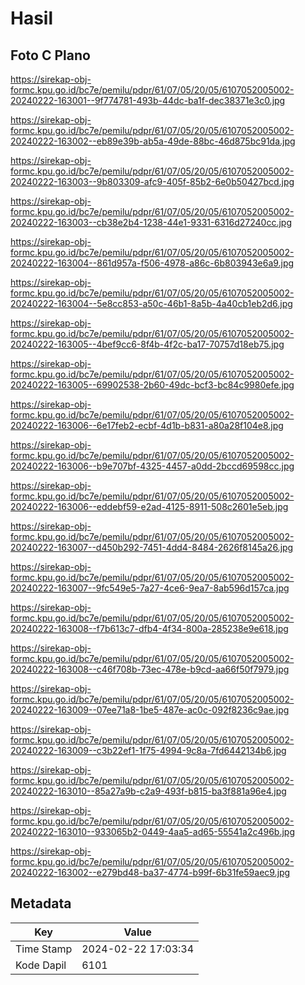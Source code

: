 # Hasil

## Foto C Plano

https://sirekap-obj-formc.kpu.go.id/bc7e/pemilu/pdpr/61/07/05/20/05/6107052005002-20240222-163001--9f774781-493b-44dc-ba1f-dec38371e3c0.jpg

https://sirekap-obj-formc.kpu.go.id/bc7e/pemilu/pdpr/61/07/05/20/05/6107052005002-20240222-163002--eb89e39b-ab5a-49de-88bc-46d875bc91da.jpg

https://sirekap-obj-formc.kpu.go.id/bc7e/pemilu/pdpr/61/07/05/20/05/6107052005002-20240222-163003--9b803309-afc9-405f-85b2-6e0b50427bcd.jpg

https://sirekap-obj-formc.kpu.go.id/bc7e/pemilu/pdpr/61/07/05/20/05/6107052005002-20240222-163003--cb38e2b4-1238-44e1-9331-6316d27240cc.jpg

https://sirekap-obj-formc.kpu.go.id/bc7e/pemilu/pdpr/61/07/05/20/05/6107052005002-20240222-163004--861d957a-f506-4978-a86c-6b803943e6a9.jpg

https://sirekap-obj-formc.kpu.go.id/bc7e/pemilu/pdpr/61/07/05/20/05/6107052005002-20240222-163004--5e8cc853-a50c-46b1-8a5b-4a40cb1eb2d6.jpg

https://sirekap-obj-formc.kpu.go.id/bc7e/pemilu/pdpr/61/07/05/20/05/6107052005002-20240222-163005--4bef9cc6-8f4b-4f2c-ba17-70757d18eb75.jpg

https://sirekap-obj-formc.kpu.go.id/bc7e/pemilu/pdpr/61/07/05/20/05/6107052005002-20240222-163005--69902538-2b60-49dc-bcf3-bc84c9980efe.jpg

https://sirekap-obj-formc.kpu.go.id/bc7e/pemilu/pdpr/61/07/05/20/05/6107052005002-20240222-163006--6e17feb2-ecbf-4d1b-b831-a80a28f104e8.jpg

https://sirekap-obj-formc.kpu.go.id/bc7e/pemilu/pdpr/61/07/05/20/05/6107052005002-20240222-163006--b9e707bf-4325-4457-a0dd-2bccd69598cc.jpg

https://sirekap-obj-formc.kpu.go.id/bc7e/pemilu/pdpr/61/07/05/20/05/6107052005002-20240222-163006--eddebf59-e2ad-4125-8911-508c2601e5eb.jpg

https://sirekap-obj-formc.kpu.go.id/bc7e/pemilu/pdpr/61/07/05/20/05/6107052005002-20240222-163007--d450b292-7451-4dd4-8484-2626f8145a26.jpg

https://sirekap-obj-formc.kpu.go.id/bc7e/pemilu/pdpr/61/07/05/20/05/6107052005002-20240222-163007--9fc549e5-7a27-4ce6-9ea7-8ab596d157ca.jpg

https://sirekap-obj-formc.kpu.go.id/bc7e/pemilu/pdpr/61/07/05/20/05/6107052005002-20240222-163008--f7b613c7-dfb4-4f34-800a-285238e9e618.jpg

https://sirekap-obj-formc.kpu.go.id/bc7e/pemilu/pdpr/61/07/05/20/05/6107052005002-20240222-163008--c46f708b-73ec-478e-b9cd-aa66f50f7979.jpg

https://sirekap-obj-formc.kpu.go.id/bc7e/pemilu/pdpr/61/07/05/20/05/6107052005002-20240222-163009--07ee71a8-1be5-487e-ac0c-092f8236c9ae.jpg

https://sirekap-obj-formc.kpu.go.id/bc7e/pemilu/pdpr/61/07/05/20/05/6107052005002-20240222-163009--c3b22ef1-1f75-4994-9c8a-7fd6442134b6.jpg

https://sirekap-obj-formc.kpu.go.id/bc7e/pemilu/pdpr/61/07/05/20/05/6107052005002-20240222-163010--85a27a9b-c2a9-493f-b815-ba3f881a96e4.jpg

https://sirekap-obj-formc.kpu.go.id/bc7e/pemilu/pdpr/61/07/05/20/05/6107052005002-20240222-163010--933065b2-0449-4aa5-ad65-55541a2c496b.jpg

https://sirekap-obj-formc.kpu.go.id/bc7e/pemilu/pdpr/61/07/05/20/05/6107052005002-20240222-163002--e279bd48-ba37-4774-b99f-6b31fe59aec9.jpg


## Metadata

| Key        | Value               |
| ---------- | ------------------- |
| Time Stamp | 2024-02-22 17:03:34 |
| Kode Dapil | 6101                |



